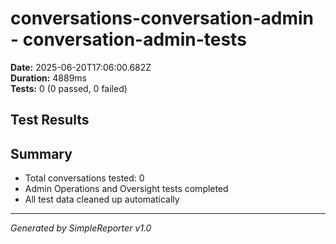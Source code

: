 # conversations-conversation-admin - conversation-admin-tests

**Date:** 2025-06-20T17:06:00.682Z  
**Duration:** 4889ms  
**Tests:** 0 (0 passed, 0 failed)

## Test Results



## Summary

- Total conversations tested: 0
- Admin Operations and Oversight tests completed
- All test data cleaned up automatically

---
*Generated by SimpleReporter v1.0*
